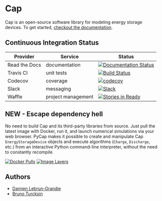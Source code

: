 Cap
===

Cap is an open-source software library for modeling energy storage devices.
To get started, [checkout the documentation](https://cap.readthedocs.org).


Continuous Integration Status
-----------------------------

Provider      | Service            | Status
------------- | ------------------ | ------
Read the Docs | documentation      | [![Documentation Status](https://readthedocs.org/projects/cap/badge/?version=latest)](https://readthedocs.org/projects/cap/?badge=latest)
Travis CI     | unit tests         | [![Build Status](https://travis-ci.org/ORNL-CEES/Cap.svg?branch=master)](https://travis-ci.org/ORNL-CEES/Cap)
Codecov       | coverage           | [![codecov](https://codecov.io/gh/ORNL-CEES/Cap/branch/master/graph/badge.svg)](https://codecov.io/gh/ORNL-CEES/Cap)
Slack         | messaging          | [![Slack](https://img.shields.io/badge/Slack-%23cap-ff69b4.svg)](https://ornl-cees.slack.com/archives/cap)
Waffle        | project management | [![Stories in Ready](https://badge.waffle.io/ORNL-CEES/Cap.png?label=ready&title=Ready)](https://waffle.io/ORNL-CEES/Cap)


NEW - Escape dependency hell
----------------------------

No need to build Cap and its third-party libraries from source. Just pull the
latest image with Docker, run it, and launch numerical simulations via your
web browser. PyCap makes it possible to create and manipulate Cap
``EnergyStorageDevice`` objects and execute algorithms (``Charge``,
``Discharge``, etc.) from an interactive Python command-line interpreter,
without the need to constantly recompile.

[![Docker Pulls](https://img.shields.io/docker/pulls/dalg24/cap.svg)](https://hub.docker.com/r/dalg24/cap)
[![Image Layers](https://images.microbadger.com/badges/image/dalg24/cap.svg)](http://microbadger.com/images/dalg24/cap)


Authors
-------
* [Damien Lebrun-Grandie](https://github.com/dalg24)
* [Bruno Turcksin](https://github.com/rombur)
